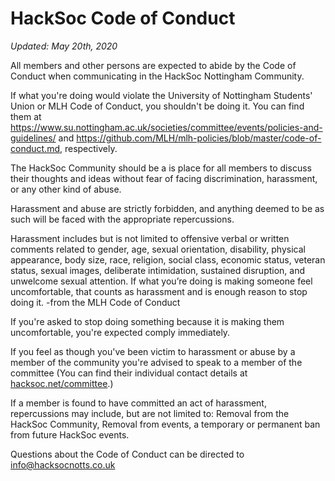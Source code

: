 # HackSoc Code of Conduct

_Updated: May 20th, 2020_

All members and other persons are expected to abide by the Code of Conduct when communicating in the HackSoc Nottingham Community.

If what you're doing would violate the University of Nottingham Students' Union or MLH Code of Conduct, you shouldn't be doing it. You can find them at https://www.su.nottingham.ac.uk/societies/committee/events/policies-and-guidelines/ and https://github.com/MLH/mlh-policies/blob/master/code-of-conduct.md, respectively.

The HackSoc Community should be a is place for all members to discuss their thoughts and ideas without fear of facing discrimination, harassment, or any other kind of abuse.

Harassment and abuse are strictly forbidden, and anything deemed to be as such will be faced with the appropriate repercussions.

Harassment includes but is not limited to offensive verbal or written comments related to gender, age, sexual orientation, disability, physical appearance, body size, race, religion, social class, economic status, veteran status, sexual images, deliberate intimidation,  sustained disruption, and unwelcome sexual attention. If what you’re doing is making someone feel uncomfortable, that counts as harassment and is enough reason to stop doing it. -from the MLH Code of Conduct

If you're asked to stop doing something because it is making them uncomfortable, you're expected comply immediately.

If you feel as though you've been victim to harassment or abuse by a member of the community you're advised to speak to a member of the committee (You can find their individual contact details at [hacksoc.net/committee](https://hacksoc.net/committee).)

If a member is found to have committed an act of harassment, repercussions may include, but are not limited to: Removal from the HackSoc Community, Removal from events, a temporary or permanent ban from future HackSoc events.

Questions about the Code of Conduct can be directed to info@hacksocnotts.co.uk
